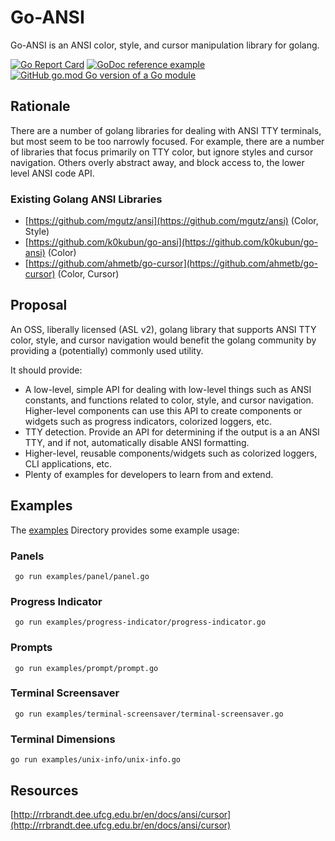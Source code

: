 # Go-ANSI
Go-ANSI is an ANSI color, style, and cursor manipulation library for golang.

[![Go Report Card](https://goreportcard.com/badge/github.com/ptgoetz/go-ansi)](https://goreportcard.com/report/github.com/ptgoetz/go-ansi)
[![GoDoc reference example](https://img.shields.io/badge/godoc-reference-blue.svg)](https://godoc.org/github.com/ptgoetz/go-ansi)
[![GitHub go.mod Go version of a Go module](https://img.shields.io/github/go-mod/go-version/gomods/athens.svg)](https://github.com/ptgoetz/go-ansi)

## Rationale
There are a number of golang libraries for dealing with ANSI TTY terminals, but most seem to be too narrowly focused.
For example, there are a number of libraries that focus primarily on TTY color, but ignore styles and cursor 
navigation. Others overly abstract away, and block access to, the lower level ANSI code API.

### Existing Golang ANSI Libraries
* [https://github.com/mgutz/ansi](https://github.com/mgutz/ansi) (Color, Style)
* [https://github.com/k0kubun/go-ansi](https://github.com/k0kubun/go-ansi) (Color)
* [https://github.com/ahmetb/go-cursor](https://github.com/ahmetb/go-cursor) (Color, Cursor)

## Proposal
An OSS, liberally licensed (ASL v2), golang library that supports ANSI TTY color, style, and cursor navigation would 
benefit the golang community by providing a (potentially) commonly used utility.

It should provide:
* A low-level, simple API for dealing with low-level things such as ANSI constants, and functions related to color, 
style, and cursor navigation. Higher-level components can use this API to create components or widgets such as progress 
indicators, colorized loggers, etc.
* TTY detection. Provide an API for determining if the output is a an ANSI TTY, and if not, automatically disable ANSI 
formatting.
* Higher-level, reusable components/widgets such as colorized loggers, CLI applications, etc.
* Plenty of examples for developers to learn from and extend.

## Examples
The [examples](examples/) Directory provides some example usage:

### Panels

```shell
 go run examples/panel/panel.go
```

### Progress Indicator

```shell
 go run examples/progress-indicator/progress-indicator.go
```

### Prompts

```shell
 go run examples/prompt/prompt.go
```

### Terminal Screensaver

```shell
 go run examples/terminal-screensaver/terminal-screensaver.go
```

### Terminal Dimensions

```shell
go run examples/unix-info/unix-info.go
```
## Resources
[http://rrbrandt.dee.ufcg.edu.br/en/docs/ansi/cursor](http://rrbrandt.dee.ufcg.edu.br/en/docs/ansi/cursor)
